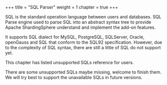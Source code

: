 +++
title = "SQL Parser"
weight = 1
chapter = true
+++

SQL is the standard operation language between users and databases.
SQL Parse engine used to parse SQL into an abstract syntax tree to provide Apache ShardingSphere understand and implement the add-on features.

It supports SQL dialect for MySQL, PostgreSQL, SQLServer, Oracle, openGauss and SQL that conform to the SQL92 specification.
However, due to the complexity of SQL syntax, there are still a little of SQL do not support yet.

This chapter has listed unsupported SQLs reference for users.

There are some unsupported SQLs maybe missing, welcome to finish them.
We will try best to support the unavailable SQLs in future versions.

